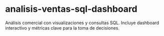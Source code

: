 # analisis-ventas-sql-dashboard
Análisis comercial con visualizaciones y consultas SQL. Incluye dashboard interactivo y métricas clave para la toma de decisiones.
